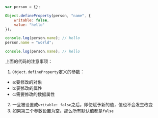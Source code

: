```javascript

var person = {};

Object.defineProperty(person, "name", {
    writable: false,
    value: "hello"
});

console.log(person.name); // hello
person.name = "world";

console.log(person.name); // hello
```

上面的代码的注意事项：

1. `Object.defineProperty`定义的参数：
 - a:要修改的对象
 - b:要修改的属性
 - c:需要修改的数据属性

2. 一旦被设置成`writable: false`之后，即使赋予新的值，值也不会发生改变
3. 如果第三个参数设置为空，那么所有默认值都是`false`